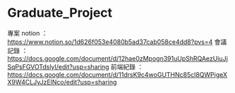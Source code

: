 # Graduate_Project
 
專案 notion ： https://www.notion.so/1d626f053e4080b5ad37cab058ce4dd8?pvs=4
會議記錄 ： https://docs.google.com/document/d/12hae0zMpogn391uUpShRQAezUiuJjSqPsFGVOTdslyI/edit?usp=sharing
前端紀錄 ： https://docs.google.com/document/d/11drsK9c4woGUTHNc85cl8QWPigeXX9W4CLJyJzElNco/edit?usp=sharing
